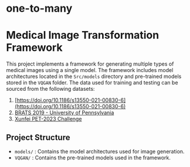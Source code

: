 # one-to-many
# Medical Image Transformation Framework

This project implements a framework for generating multiple types of medical images using a single model. The framework includes model architectures located in the `Src/models` directory and pre-trained models stored in the `VQGAN` folder. The data used for training and testing can be sourced from the following datasets:

1. [https://doi.org/10.1186/s13550-021-00830-6](https://doi.org/10.1186/s13550-021-00830-6)
2. [BRATS 2019 - University of Pennsylvania](https://www.med.upenn.edu/cbica/brats-2019)
3. [Xunfei PET-2023 Challenge](https://challenge.xfyun.cn/topic/info?type=pet-2023)

## Project Structure

- `models/` : Contains the model architectures used for image generation.
- `VQGAN/` : Contains the pre-trained models used in the framework.



